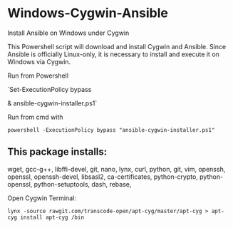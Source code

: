 # Windows-Cygwin-Ansible

Install Ansible on Windows under Cygwin

This Powershell script will download and install Cygwin and Ansible. Since Ansible is officially Linux-only, it is necessary to install and execute it on Windows via Cygwin.

Run from Powershell

`Set-ExecutionPolicy bypass

& ansible-cygwin-installer.ps1`

Run from cmd with

`powershell -ExecutionPolicy bypass "ansible-cygwin-installer.ps1"`

## This package installs:

wget, gcc-g++, libffi-devel, git, nano, lynx, curl, python, git, vim, openssh, openssl, openssh-devel, libsasl2, ca-certificates, python-crypto, python-openssl, python-setuptools, dash, rebase, 

Open Cygwin Terminal:

`lynx -source rawgit.com/transcode-open/apt-cyg/master/apt-cyg > apt-cyg
install apt-cyg /bin`
